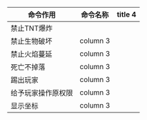 | 命令作用| 命令名称 | title 4 |
| ----- | ----------- | ------- |
| 禁止TNT爆炸 |             |         |
| 禁止生物破坏 | column 3    |         |
| 禁止火焰蔓延 | column 3    |         |
| 死亡不掉落 | column 3    |         |
| 踢出玩家 | column 3    |         |
| 给予玩家操作原权限 | column 3    |         |
| 显示坐标 | column 3    |         |
